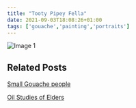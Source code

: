 ```yaml
---
title: "Tooty Pipey Fella"
date: 2021-09-03T18:08:26+01:00
tags: ['gouache','painting','portraits']
---
```


![Image 1](/2021-09-03-tooty-pipey-fella/tooty-pipey-fella-gouache-painting-steve-beadle-art.png)

## Related Posts

[Small Gouache people](/posts/2023-02-18-small-gouache-people/) 

[Oil Studies of Elders](/posts/2023-04-11-oil-studies-of-elders/)
